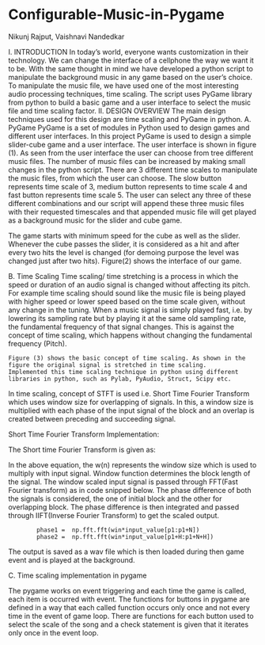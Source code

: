# Configurable-Music-in-Pygame


Nikunj Rajput, Vaishnavi Nandedkar

I.	INTRODUCTION
In today’s world, everyone wants customization in their technology. We can change the interface of a cellphone the way we want it to be. With the same thought in mind we have developed a python script to manipulate the background music in any game based on the user’s choice. To manipulate the music file, we have used one of the most interesting audio processing techniques, time scaling. The script uses PyGame library from python to build a basic game and a user interface to select the music file and time scaling factor.
II.	DESIGN OVERVIEW
The main design techniques used for this design are time scaling and PyGame in python. 
A.	PyGame
PyGame is a set of modules in Python used to design games and different user interfaces. In this project PyGame is used to design a simple slider-cube game and a user interface. The user interface is shown in figure (1). As seen from the user interface the user can choose from tree different music files. The number of music files can be increased by making small changes in the python script. 
There are 3 different time scales to manipulate the music files, from which the user can choose. The slow button represents time scale of 3, medium button represents to time scale 4 and fast button represents time scale 5. The user can select any three of these different combinations and our script will append these three music files with their requested timescales and that appended music file will get played as a background music for the slider and cube game.



The game starts with minimum speed for the cube as well as the slider. Whenever the cube passes the slider, it is considered as a hit and after every two hits the level is changed (for demoing purpose the level was changed just after two hits). Figure(2) shows the interface of our game. 

 
B.	Time Scaling
Time scaling/ time stretching is a process in which the speed or duration of an audio signal is changed without affecting its pitch. For example time scaling should sound like the music file is being played with higher speed or lower speed based on the time scale given, without any change in the tuning. 
   When a music signal is simply played fast, i.e. by lowering its sampling rate but by playing it at the same old sampling rate, the fundamental frequency of that signal changes. This is against the concept of time scaling, which happens without changing the fundamental frequency (Pitch).



	Figure (3) shows the basic concept of time scaling. As shown in the figure the original signal is stretched in time scaling. 
	Implemented this time scaling technique in python using different libraries in python, such as Pylab, PyAudio, Struct, Scipy etc.
In time scaling, concept of STFT is used i.e. Short Time Fourier Transform which uses window size for overlapping of signals. In this, a window size is multiplied with each phase of the input signal of the block and an overlap is created between preceding and succeeding signal.


Short Time Fourier Transform Implementation:

The Short time Fourier Transform is given as:

               


In the above equation, the w(n) represents the window size which is used to multiply with input signal. Window function determines the block length of the signal. The window scaled input signal is passed through FFT(Fast Fourier transform) as in code snipped below. The phase difference of both the signals is considered, the one of initial block and the other for overlapping block. The phase difference is then integrated and passed through IIFT(Inverse Fourier Transform) to get the scaled output.


            phase1 =  np.fft.fft(win*input_value[p1:p1+N])
            phase2 =  np.fft.fft(win*input_value[p1+H:p1+N+H])

The output is saved as a wav file which is then loaded during then game event and is played at the background.

C.	Time scaling implementation in pygame

The pygame works on event triggering and each time the game is called, each item is occurred with event. The functions for buttons in pygame are defined in a way that each called function occurs only once and not every time in the event of game loop.  There are functions for each button used to select the scale of the song and a check statement is given that it iterates only once in the event loop.

